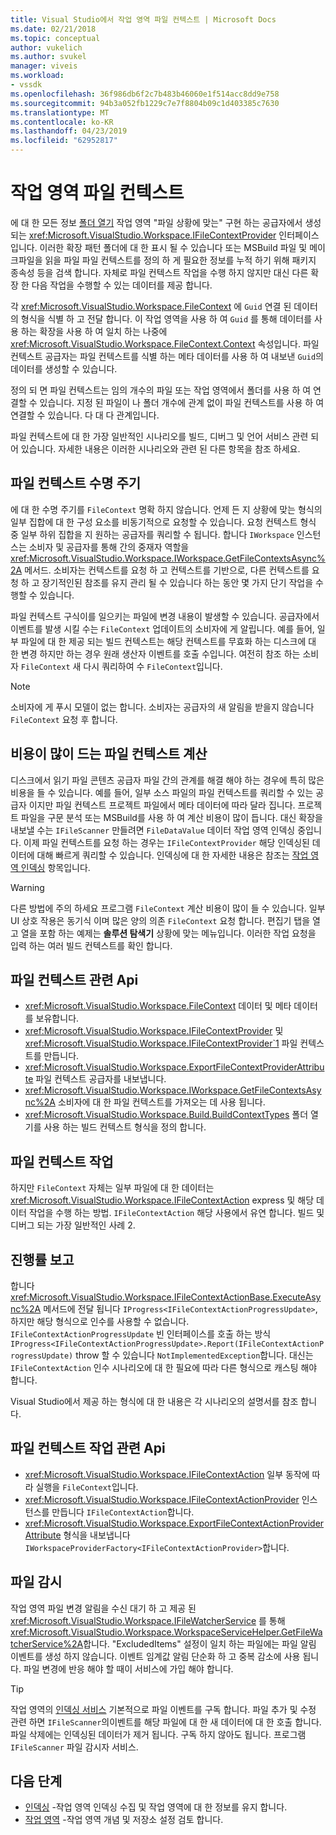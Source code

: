 ```yaml
---
title: Visual Studio에서 작업 영역 파일 컨텍스트 | Microsoft Docs
ms.date: 02/21/2018
ms.topic: conceptual
author: vukelich
ms.author: svukel
manager: viveis
ms.workload:
- vssdk
ms.openlocfilehash: 36f986db6f2c7b483b46060e1f514acc8dd9e758
ms.sourcegitcommit: 94b3a052fb1229c7e7f8804b09c1d403385c7630
ms.translationtype: MT
ms.contentlocale: ko-KR
ms.lasthandoff: 04/23/2019
ms.locfileid: "62952817"
---
```

# <a name="workspace-file-contexts"></a>작업 영역 파일 컨텍스트

에 대 한 모든 정보 [폴더 열기](../ide/develop-code-in-visual-studio-without-projects-or-solutions.md) 작업 영역 "파일 상황에 맞는" 구현 하는 공급자에서 생성 되는 <xref:Microsoft.VisualStudio.Workspace.IFileContextProvider> 인터페이스입니다. 이러한 확장 패턴 폴더에 대 한 표시 될 수 있습니다 또는 MSBuild 파일 및 메이크파일을 읽을 파일 파일 컨텍스트를 정의 하 게 필요한 정보를 누적 하기 위해 패키지 종속성 등을 검색 합니다. 자체로 파일 컨텍스트 작업을 수행 하지 않지만 대신 다른 확장 한 다음 작업을 수행할 수 있는 데이터를 제공 합니다.

각 <xref:Microsoft.VisualStudio.Workspace.FileContext> 에 `Guid` 연결 된 데이터의 형식을 식별 하 고 전달 합니다. 이 작업 영역을 사용 하 여 `Guid` 를 통해 데이터를 사용 하는 확장을 사용 하 여 일치 하는 나중에 <xref:Microsoft.VisualStudio.Workspace.FileContext.Context> 속성입니다. 파일 컨텍스트 공급자는 파일 컨텍스트를 식별 하는 메타 데이터를 사용 하 여 내보낸 `Guid`의데이터를 생성할 수 있습니다.

정의 되 면 파일 컨텍스트는 임의 개수의 파일 또는 작업 영역에서 폴더를 사용 하 여 연결할 수 있습니다. 지정 된 파일이 나 폴더 개수에 관계 없이 파일 컨텍스트를 사용 하 여 연결할 수 있습니다. 다 대 다 관계입니다.

파일 컨텍스트에 대 한 가장 일반적인 시나리오를 빌드, 디버그 및 언어 서비스 관련 되어 있습니다. 자세한 내용은 이러한 시나리오와 관련 된 다른 항목을 참조 하세요.

## <a name="file-context-lifecycle"></a>파일 컨텍스트 수명 주기

에 대 한 수명 주기를 `FileContext` 명확 하지 않습니다. 언제 든 지 상황에 맞는 형식의 일부 집합에 대 한 구성 요소를 비동기적으로 요청할 수 있습니다. 요청 컨텍스트 형식 중 일부 하위 집합을 지 원하는 공급자를 쿼리할 수 됩니다. 합니다 `IWorkspace` 인스턴스는 소비자 및 공급자를 통해 간의 중재자 역할을 <xref:Microsoft.VisualStudio.Workspace.IWorkspace.GetFileContextsAsync%2A> 메서드. 소비자는 컨텍스트를 요청 하 고 컨텍스트를 기반으로, 다른 컨텍스트를 요청 하 고 장기적인된 참조를 유지 관리 될 수 있습니다 하는 동안 몇 가지 단기 작업을 수행할 수 있습니다.

파일 컨텍스트 구식이를 일으키는 파일에 변경 내용이 발생할 수 있습니다. 공급자에서 이벤트를 발생 시킬 수는 `FileContext` 업데이트의 소비자에 게 알립니다. 예를 들어, 일부 파일에 대 한 제공 되는 빌드 컨텍스트는 해당 컨텍스트를 무효화 하는 디스크에 대 한 변경 하지만 하는 경우 원래 생산자 이벤트를 호출 수입니다. 여전히 참조 하는 소비자 `FileContext` 새 다시 쿼리하여 수 `FileContext`입니다.

>[!NOTE]
>소비자에 게 푸시 모델이 없는 합니다. 소비자는 공급자의 새 알림을 받을지 않습니다 `FileContext` 요청 후 합니다.

## <a name="expensive-file-context-computations"></a>비용이 많이 드는 파일 컨텍스트 계산

디스크에서 읽기 파일 콘텐츠 공급자 파일 간의 관계를 해결 해야 하는 경우에 특히 많은 비용을 들 수 있습니다. 예를 들어, 일부 소스 파일의 파일 컨텍스트를 쿼리할 수 있는 공급자 이지만 파일 컨텍스트 프로젝트 파일에서 메타 데이터에 따라 달라 집니다. 프로젝트 파일을 구문 분석 또는 MSBuild를 사용 하 여 계산 비용이 많이 듭니다. 대신 확장을 내보낼 수는 `IFileScanner` 만들려면 `FileDataValue` 데이터 작업 영역 인덱싱 중입니다. 이제 파일 컨텍스트를 요청 하는 경우는 `IFileContextProvider` 해당 인덱싱된 데이터에 대해 빠르게 쿼리할 수 있습니다. 인덱싱에 대 한 자세한 내용은 참조는 [작업 영역 인덱싱](workspace-indexing.md) 항목입니다.

>[!WARNING]
>다른 방법에 주의 하세요 프로그램 `FileContext` 계산 비용이 많이 들 수 있습니다. 일부 UI 상호 작용은 동기식 이며 많은 양의 의존 `FileContext` 요청 합니다. 편집기 탭을 열고 열을 포함 하는 예제는 **솔루션 탐색기** 상황에 맞는 메뉴입니다. 이러한 작업 요청을 입력 하는 여러 빌드 컨텍스트를 확인 합니다.

## <a name="file-context-related-apis"></a>파일 컨텍스트 관련 Api

- <xref:Microsoft.VisualStudio.Workspace.FileContext> 데이터 및 메타 데이터를 보유합니다.
- <xref:Microsoft.VisualStudio.Workspace.IFileContextProvider> 및 <xref:Microsoft.VisualStudio.Workspace.IFileContextProvider`1> 파일 컨텍스트를 만듭니다.
- <xref:Microsoft.VisualStudio.Workspace.ExportFileContextProviderAttribute> 파일 컨텍스트 공급자를 내보냅니다.
- <xref:Microsoft.VisualStudio.Workspace.IWorkspace.GetFileContextsAsync%2A> 소비자에 대 한 파일 컨텍스트를 가져오는 데 사용 됩니다.
- <xref:Microsoft.VisualStudio.Workspace.Build.BuildContextTypes> 폴더 열기를 사용 하는 빌드 컨텍스트 형식을 정의 합니다.

## <a name="file-context-actions"></a>파일 컨텍스트 작업

하지만 `FileContext` 자체는 일부 파일에 대 한 데이터는 <xref:Microsoft.VisualStudio.Workspace.IFileContextAction> express 및 해당 데이터 작업을 수행 하는 방법. `IFileContextAction` 해당 사용에서 유연 합니다. 빌드 및 디버그 되는 가장 일반적인 사례 2.

## <a name="reporting-progress"></a>진행률 보고

합니다 <xref:Microsoft.VisualStudio.Workspace.IFileContextActionBase.ExecuteAsync%2A> 메서드에 전달 됩니다 `IProgress<IFileContextActionProgressUpdate>`, 하지만 해당 형식으로 인수를 사용할 수 없습니다. `IFileContextActionProgressUpdate` 빈 인터페이스를 호출 하는 방식 `IProgress<IFileContextActionProgressUpdate>.Report(IFileContextActionProgressUpdate)` throw 할 수 있습니다 `NotImplementedException`합니다. 대신는 `IFileContextAction` 인수 시나리오에 대 한 필요에 따라 다른 형식으로 캐스팅 해야 합니다.

Visual Studio에서 제공 하는 형식에 대 한 내용은 각 시나리오의 설명서를 참조 합니다.

## <a name="file-context-action-related-apis"></a>파일 컨텍스트 작업 관련 Api

- <xref:Microsoft.VisualStudio.Workspace.IFileContextAction> 일부 동작에 따라 실행을 `FileContext`입니다.
- <xref:Microsoft.VisualStudio.Workspace.IFileContextActionProvider> 인스턴스를 만듭니다 `IFileContextAction`합니다.
- <xref:Microsoft.VisualStudio.Workspace.ExportFileContextActionProviderAttribute> 형식을 내보냅니다 `IWorkspaceProviderFactory<IFileContextActionProvider>`합니다.

## <a name="file-watching"></a>파일 감시

작업 영역 파일 변경 알림을 수신 대기 하 고 제공 된 <xref:Microsoft.VisualStudio.Workspace.IFileWatcherService> 를 통해 <xref:Microsoft.VisualStudio.Workspace.WorkspaceServiceHelper.GetFileWatcherService%2A>합니다. "ExcludedItems" 설정이 일치 하는 파일에는 파일 알림 이벤트를 생성 하지 않습니다. 이벤트 임계값 알림 단순화 하 고 중복 감소에 사용 됩니다. 파일 변경에 반응 해야 할 때이 서비스에 가입 해야 합니다.

>[!TIP]
>작업 영역의 [인덱싱 서비스](workspace-indexing.md) 기본적으로 파일 이벤트를 구독 합니다. 파일 추가 및 수정 관련 하면 `IFileScanner`의이벤트를 해당 파일에 대 한 새 데이터에 대 한 호출 합니다. 파일 삭제에는 인덱싱된 데이터가 제거 됩니다. 구독 하지 않아도 됩니다. 프로그램 `IFileScanner` 파일 감시자 서비스.

## <a name="next-steps"></a>다음 단계

* [인덱싱](workspace-indexing.md) -작업 영역 인덱싱 수집 및 작업 영역에 대 한 정보를 유지 합니다.
* [작업 영역](workspaces.md) -작업 영역 개념 및 저장소 설정 검토 합니다.

